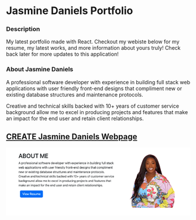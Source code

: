 # Jasmine Daniels Portfolio

### Description
My latest portfolio made with React. Checkout my webiste below for my resume, my latest works, and more information about yours truly! Check back later for more updates to this application!

### About Jasmine Daniels
A professional software developer with experience in building full stack web applications with user friendly front-end designs that compliment new or existing database structures and maintenance protocols.

Creative and technical skills backed with 10+ years of customer service background allow me to excel in producing projects and features that make an impact for the end user and retain client relationships.

## [CREATE Jasmine Daniels Webpage](https://create-jasminedaniels.herokuapp.com/)


![CreateJD](./images/react-port.png)